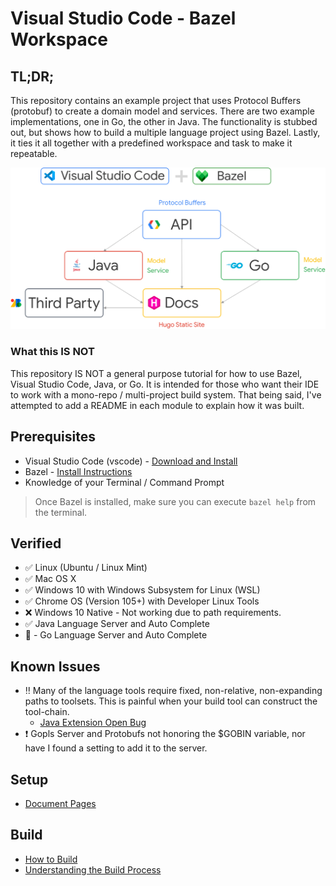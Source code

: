 # Visual Studio Code - Bazel Workspace

## TL;DR;

This repository contains an example project that uses Protocol Buffers (protobuf) to create a domain model and services. There are two example implementations, one in Go, the other in Java. The functionality is stubbed out, but shows how to build a multiple language project using Bazel. Lastly, it ties it all together with a predefined workspace and task to make it repeatable.

![Overview](/docs/content/en/arch-view.png)

### What this IS NOT

This repository IS NOT a general purpose tutorial for how to use Bazel, Visual Studio Code, Java, or Go. It is intended for those who want their IDE to work with a mono-repo / multi-project build system. That being said, I've attempted to add a README in each module to explain how it was built.

## Prerequisites

- Visual Studio Code (vscode) - [Download and Install](https://code.visualstudio.com/)
- Bazel - [Install Instructions](https://bazel.build/start)
- Knowledge of your Terminal / Command Prompt

> Once Bazel is installed, make sure you can execute `bazel help` from the terminal.

## Verified

- :white_check_mark: Linux (Ubuntu / Linux Mint)
- :white_check_mark: Mac OS X
- :white_check_mark: Windows 10 with Windows Subsystem for Linux (WSL)
- :white_check_mark: Chrome OS (Version 105+) with Developer Linux Tools
- :x: Windows 10 Native - Not working due to path requirements.
- :white_check_mark: Java Language Server and Auto Complete
- :large_orange_diamond: - Go Language Server and Auto Complete

## Known Issues

- :bangbang: Many of the language tools require fixed, non-relative, non-expanding paths to toolsets. This is painful when your build tool can construct the tool-chain.
    - [Java Extension Open Bug](https://github.com/redhat-developer/vscode-java/issues/1357)
- :heavy_exclamation_mark: Gopls Server and Protobufs not honoring the $GOBIN variable, nor have I found a setting to add it to the server.

## Setup

- [Document Pages](docs/content/en/setup.md)

## Build

- [How to Build](docs/content/en/build/_index.md)
- [Understanding the Build Process](docs/content/en/build/details.md)

